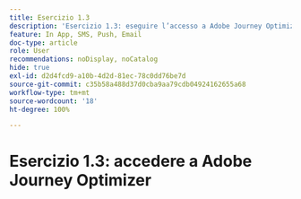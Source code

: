 ```yaml
---
title: Esercizio 1.3
description: 'Esercizio 1.3: eseguire l’accesso a Adobe Journey Optimizer'
feature: In App, SMS, Push, Email
doc-type: article
role: User
recommendations: noDisplay, noCatalog
hide: true
exl-id: d2d4fcd9-a10b-4d2d-81ec-78c0dd76be7d
source-git-commit: c35b58a488d37d0cba9aa79cdb04924162655a68
workflow-type: tm+mt
source-wordcount: '18'
ht-degree: 100%

---
```


# Esercizio 1.3: accedere a Adobe Journey Optimizer
